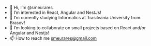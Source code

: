 - 👋 Hi, I’m @smeurares
- 👀 I’m interested in React, Angular and NestJs!
- 🌱 I’m currently studying Informatics at Trasilvania University from Brasov!
- 💞️ I’m looking to collaborate on small projects based on React and/or Angular and Nestjs!
- 📫 How to reach me smeurares@gmail.com

<!---
smeurares/smeurares is a ✨ special ✨ repository because its `README.md` (this file) appears on your GitHub profile.
You can click the Preview link to take a look at your changes.
--->
